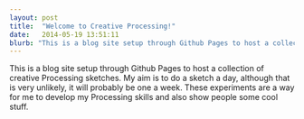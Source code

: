 ```yaml
---
layout: post
title:  "Welcome to Creative Processing!"
date:   2014-05-19 13:51:11
blurb: "This is a blog site setup through Github Pages to host a collection of creative Processing sketches."
---
```


This is a blog site setup through Github Pages to host a collection of creative Processing sketches. My aim is to do a sketch a day, although that is very unlikely, it will probably be one a week. These experiments are a way for me to develop my Processing skills and also show people some cool stuff.

